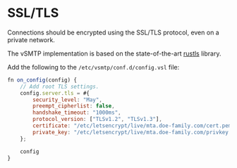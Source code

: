 # SSL/TLS

Connections should be encrypted using the SSL/TLS protocol, even on a private network.

The vSMTP implementation is based on the state-of-the-art [rustls](https://docs.rs/rustls/latest/rustls) library.

Add the following to the `/etc/vsmtp/conf.d/config.vsl` file:

```js
fn on_config(config) {
    // Add root TLS settings.
    config.server.tls = #{
        security_level: "May",
        preempt_cipherlist: false,
        handshake_timeout: "1000ms",
        protocol_version: ["TLSv1.2", "TLSv1.3"],
        certificate: "/etc/letsencrypt/live/mta.doe-family.com/cert.pem",
        private_key: "/etc/letsencrypt/live/mta.doe-family.com/privkey.pem",
    };

    config
}
```

